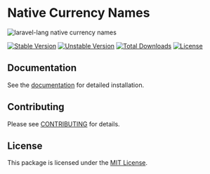 # Native Currency Names

![laravel-lang native currency names](https://preview.dragon-code.pro/laravel-lang/native-currency-names.svg?brand=laravel&mode=dark)

[![Stable Version][badge_stable]][link_packagist]
[![Unstable Version][badge_unstable]][link_packagist]
[![Total Downloads][badge_downloads]][link_packagist]
[![License][badge_license]][link_license]

## Documentation

See the [documentation](https://laravel-lang.com/packages-native-currency-names.html) for detailed installation.

## Contributing

Please see [CONTRIBUTING](https://laravel-lang.com/contributions.html) for details.

## License

This package is licensed under the [MIT License][link_license].


[badge_stable]:     https://img.shields.io/github/v/release/Laravel-Lang/native-currency-names?label=stable&style=flat-square

[badge_unstable]:   https://img.shields.io/badge/unstable-dev--main-orange?style=flat-square

[badge_downloads]:  https://img.shields.io/packagist/dt/Laravel-Lang/native-currency-names.svg?style=flat-square

[badge_license]:    https://img.shields.io/packagist/l/Laravel-Lang/native-currency-names.svg?style=flat-square

[link_packagist]:   https://packagist.org/packages/Laravel-Lang/native-currency-names

[link_license]:     LICENSE
